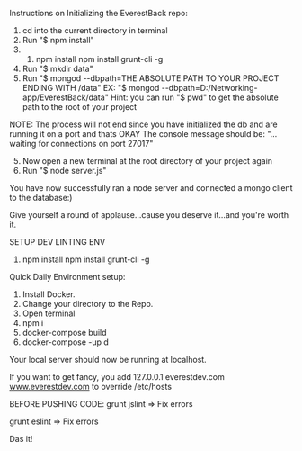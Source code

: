 Instructions on Initializing the EverestBack repo:
1. cd into the current directory in terminal
2. Run "$ npm install"
3. 1. npm install npm install grunt-cli -g
3. Run "$ mkdir data"
4. Run "$ mongod --dbpath=THE ABSOLUTE PATH TO YOUR PROJECT ENDING WITH /data"
	EX: "$ mongod --dbpath=D:/Networking-app/EverestBack/data"
	Hint: you can run "$ pwd" to get the absolute path to the root of your project
	
NOTE: The process will not end since you have initialized the db and are running it on a port and thats OKAY
	  The console message should be: "... waiting for connections on port 27017"
	
5. Now open a new terminal at the root directory of your project again
6. Run "$ node server.js"

You have now successfully ran a node server and connected a mongo client to the database:)

Give yourself a round of applause...cause you deserve it...and you're worth it.

SETUP DEV LINTING ENV
1. npm install npm install grunt-cli -g

Quick Daily Environment setup:
1. Install Docker.
2. Change your directory to the Repo.
3. Open terminal
4. npm i 
5. docker-compose build
6. docker-compose -up d
     
Your local server should now be running at localhost.

If you want to get fancy, you add 127.0.0.1 everestdev.com www.everestdev.com to override /etc/hosts

BEFORE PUSHING CODE:
grunt jslint
=> Fix errors 

grunt eslint
=> Fix errors

Das it!
